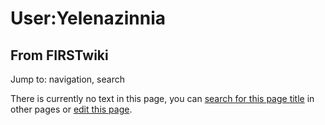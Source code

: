 # User:Yelenazinnia

## From FIRSTwiki

Jump to: navigation, search

There is currently no text in this page, you can [search for this page title](Special:Search/Yelenazinnia "Special:Search/Yelenazinnia") in other pages or [edit this page](http://www.firstwiki.net/index.php?title=User:Yelenazinnia&action=edit "http://www.firstwiki.net/index.php?title=User:Yelenazinnia&action=edit").
